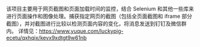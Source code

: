 该项目主要用于网页截图和页面加载时间的监控，结合 Selenium 和其他一些库来进行页面操作和图像处理。捕获指定网页的截图（包括全页面截图和 iframe 部分截图），并对截图进行比较以检测页面内容的变化，将消息发送到钉钉及微信群内。
详情见：https://www.yuque.com/luckypig-ecetu/qxhqix/kevx9xdtgt9w61nb
